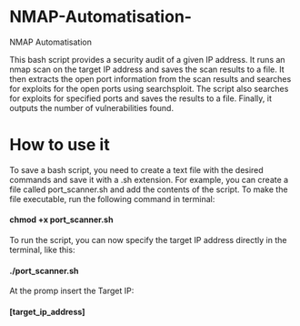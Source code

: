 # NMAP-Automatisation-
NMAP Automatisation 

This bash script provides a security audit of a given IP address. It runs an nmap scan on the target IP address and saves the scan results to a file. It then extracts the open port information from the scan results and searches for exploits for the open ports using searchsploit. The script also searches for exploits for specified ports and saves the results to a file. Finally, it outputs the number of vulnerabilities found.

# How to use it

To save a bash script, you need to create a text file with the desired commands and save it with a .sh extension. For example, you can create a file called port_scanner.sh and add the contents of the script. To make the file executable, run the following command in terminal:
#### chmod +x port_scanner.sh

To run the script, you can now specify the target IP address directly in the terminal, like this:
#### ./port_scanner.sh

At the promp insert the Target IP:
#### [target_ip_address]
